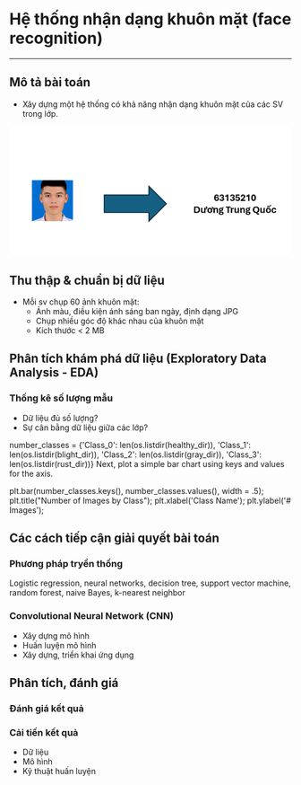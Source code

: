 # Hệ thống nhận dạng khuôn mặt (face recognition)

---

## Mô tả bài toán

- Xây dựng một hệ thống có khả năng nhận dạng khuôn mặt của các SV trong lớp.

<img src="figs/example.PNG">

## Thu thập & chuẩn bị dữ liệu

- Mỗi sv chụp 60 ảnh khuôn mặt:
  - Ảnh màu, điều kiện ánh sáng ban ngày, định dạng JPG
  - Chụp nhiều góc độ khác nhau của khuôn mặt
  - Kích thước < 2 MB

## Phân tích khám phá dữ liệu (Exploratory Data Analysis - EDA)
### Thống kê số lượng mẫu
- Dữ liệu đủ số lượng?
- Sự cân bằng dữ liệu giữa các lớp?

number_classes = {'Class_0': len(os.listdir(healthy_dir)),
'Class_1': len(os.listdir(blight_dir)),
'Class_2': len(os.listdir(gray_dir)),
'Class_3': len(os.listdir(rust_dir))}
Next, plot a simple bar chart using keys and values for the axis.

plt.bar(number_classes.keys(), number_classes.values(), width = .5);
plt.title("Number of Images by Class");
plt.xlabel('Class Name');
plt.ylabel('# Images');


## Các cách tiếp cận giải quyết bài toán

### Phương pháp tryền thống

Logistic regression, neural networks, decision tree, support vector machine, random forest, naive Bayes, k-nearest neighbor

### Convolutional Neural Network (CNN)

- Xây dựng mô hình
- Huấn luyện mô hình
- Xây dựng, triển khai ứng dụng

## Phân tích, đánh giá

### Đánh giá kết quả

### Cải tiến kết quả

- Dữ liệu
- Mô hình
- Kỹ thuật huấn luyện
